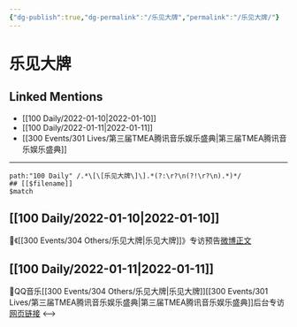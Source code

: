 ```yaml
---
{"dg-publish":true,"dg-permalink":"/乐见大牌","permalink":"/乐见大牌/"}
---
```


# 乐见大牌

## Linked Mentions
- [[100 Daily/2022-01-10\|2022-01-10]]
- [[100 Daily/2022-01-11\|2022-01-11]]
- [[300 Events/301 Lives/第三届TMEA腾讯音乐娱乐盛典\|第三届TMEA腾讯音乐娱乐盛典]]


---

```expander
path:"100 Daily" /.*\[\[乐见大牌\]\].*(?:\r?\n(?!\r?\n).*)*/
## [[$filename]]
$match
```
## [[100 Daily/2022-01-10\|2022-01-10]]
💫《[[300 Events/304 Others/乐见大牌\|乐见大牌]]》专访预告[微博正文](https://m.weibo.cn/6466290670/4724157796846581)
## [[100 Daily/2022-01-11\|2022-01-11]]
🌟QQ音乐[[300 Events/304 Others/乐见大牌\|乐见大牌]][[300 Events/301 Lives/第三届TMEA腾讯音乐娱乐盛典\|第三届TMEA腾讯音乐娱乐盛典]]后台专访[网页链接](https://t.cn/A6JG3kq87)
<-->